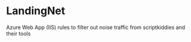 # LandingNet
Azure Web App (IIS) rules to filter out noise traffic from scriptkiddies and their tools

